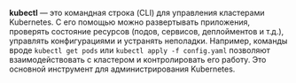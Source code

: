 
**kubectl** — это командная строка (CLI) для управления кластерами Kubernetes. С его помощью можно развертывать приложения, проверять состояние ресурсов (подов, сервисов, деплойментов и т.д.), управлять конфигурациями и устранять неполадки. Например, команды вроде `kubectl get pods` или `kubectl apply -f config.yaml` позволяют взаимодействовать с кластером и контролировать его работу. Это основной инструмент для администрирования Kubernetes.